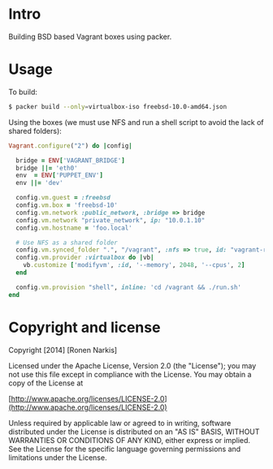 # Intro

Building BSD based Vagrant boxes using packer.

# Usage 
To build:
```bash
$ packer build --only=virtualbox-iso freebsd-10.0-amd64.json 
```

Using the boxes (we must use NFS and run a shell script to avoid the lack of shared folders):

```ruby
Vagrant.configure("2") do |config|

  bridge = ENV['VAGRANT_BRIDGE']
  bridge ||= 'eth0'
  env  = ENV['PUPPET_ENV']
  env ||= 'dev'

  config.vm.guest = :freebsd
  config.vm.box = 'freebsd-10' 
  config.vm.network :public_network, :bridge => bridge
  config.vm.network "private_network", ip: "10.0.1.10"
  config.vm.hostname = 'foo.local'

  # Use NFS as a shared folder
  config.vm.synced_folder ".", "/vagrant", :nfs => true, id: "vagrant-root"
  config.vm.provider :virtualbox do |vb|
    vb.customize ['modifyvm', :id, '--memory', 2048, '--cpus', 2]
  end

  config.vm.provision "shell", inline: 'cd /vagrant && ./run.sh'
end
```

# Copyright and license

Copyright [2014] [Ronen Narkis]

Licensed under the Apache License, Version 2.0 (the "License");
you may not use this file except in compliance with the License.
You may obtain a copy of the License at

  [http://www.apache.org/licenses/LICENSE-2.0](http://www.apache.org/licenses/LICENSE-2.0)

Unless required by applicable law or agreed to in writing, software
distributed under the License is distributed on an "AS IS" BASIS,
WITHOUT WARRANTIES OR CONDITIONS OF ANY KIND, either express or implied.
See the License for the specific language governing permissions and
limitations under the License.
